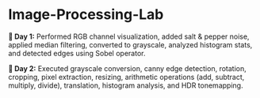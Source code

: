 # Image-Processing-Lab

**📅 Day 1:** Performed RGB channel visualization, added salt & pepper noise, applied median filtering, converted to grayscale, analyzed histogram stats, and detected edges using Sobel operator.

**📅 Day 2:** Executed grayscale conversion, canny edge detection, rotation, cropping, pixel extraction, resizing, arithmetic operations (add, subtract, multiply, divide), translation, histogram analysis, and HDR tonemapping.